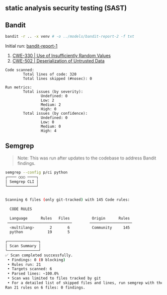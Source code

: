 ## static analysis security testing (SAST)


## Bandit

```sh
bandit -r .. -x venv # -o ../models/bandit-report-2 -f txt
```

Initial run: [bandit-report-1](./models/bandit-report-1)


1. [CWE-330 | Use of Insufficiently Random Values](https://cwe.mitre.org/data/definitions/330.html)
2. [CWE-502 | Deserialization of Untrusted Data](https://cwe.mitre.org/data/definitions/502.html)

```
Code scanned:
        Total lines of code: 320
        Total lines skipped (#nosec): 0

Run metrics:
        Total issues (by severity):
                Undefined: 0
                Low: 2
                Medium: 2
                High: 0
        Total issues (by confidence):
                Undefined: 0
                Low: 0
                Medium: 0
                High: 4
```

## Semgrep

> Note: This was run after updates to the codebase to address Bandit findings.

```sh
semgrep --config p/ci python
┌──── ○○○ ────┐
│ Semgrep CLI │
└─────────────┘

                                                                                                     
Scanning 6 files (only git-tracked) with 145 Code rules:
            
  CODE RULES
                                                                                                     
  Language      Rules   Files          Origin      Rules                                             
 ─────────────────────────────        ───────────────────                                            
  <multilang>       2       6          Community     145                                             
  python           19       5                                                                        
                           
┌──────────────┐
│ Scan Summary │
└──────────────┘
✅ Scan completed successfully.
 • Findings: 0 (0 blocking)
 • Rules run: 21
 • Targets scanned: 6
 • Parsed lines: ~100.0%
 • Scan was limited to files tracked by git
 • For a detailed list of skipped files and lines, run semgrep with the --verbose flag
Ran 21 rules on 6 files: 0 findings.
```